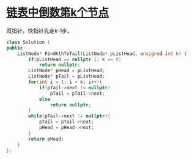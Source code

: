 # [链表中倒数第k个节点](https://www.nowcoder.com/practice/529d3ae5a407492994ad2a246518148a?tpId=13&tqId=11167&tPage=1&rp=1&ru=%2Fta%2Fcoding-interviews&qru=%2Fta%2Fcoding-interviews%2Fquestion-ranking)

双指针，快指针先走k-1步。

```c++
class Solution {
public:
    ListNode* FindKthToTail(ListNode* pListHead, unsigned int k) {
        if(pListHead == nullptr || k == 0)
            return nullptr;
        ListNode* pHead = pListHead;
        ListNode* pTail = pListHead;
        for(int i = 1; i < k; i++){
            if(pTail->next != nullptr)
                pTail = pTail->next;
            else
                return nullptr;
        }
        while(pTail->next != nullptr){
            pTail = pTail->next;
            pHead = pHead->next;
        }
        return pHead;
    }
};
```

